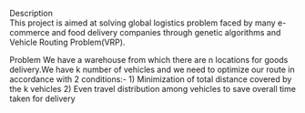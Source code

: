 Description  
This project is aimed at solving global logistics problem faced by many e-commerce and food delivery companies through genetic algorithms and Vehicle Routing Problem(VRP).


Problem
We have a warehouse from which there are n locations for goods delivery.We have k number of vehicles and we need to optimize our route in accordance with 2 conditions:-
    1) Minimization of total distance covered by the k vehicles
    2) Even travel distribution among vehicles to save overall time taken for delivery
   
